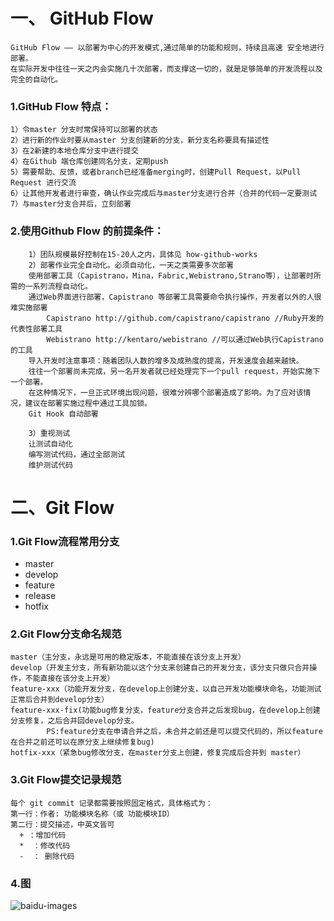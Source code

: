 # 一、 GitHub Flow
    GitHub Flow —— 以部署为中心的开发模式,通过简单的功能和规则，持续且高速 安全地进行部署。
    在实际开发中往往一天之内会实施几十次部署，而支撑这一切的，就是足够简单的开发流程以及完全的自动化。
### 1.GitHub Flow 特点：
    1）令master 分支时常保持可以部署的状态
    2）进行新的作业时要从master 分支创建新的分支，新分支名称要具有描述性
    3）在2新建的本地仓库分支中进行提交
    4）在Github 端仓库创建同名分支，定期push
    5）需要帮助、反馈，或者branch已经准备merging时，创建Pull Request，以Pull Request 进行交流
    6）让其他开发者进行审查，确认作业完成后与master分支进行合并（合并的代码一定要测试
    7）与master分支合并后，立刻部署
### 2.使用Github Flow 的前提条件：
        1）团队规模最好控制在15-20人之内，具体见 how-github-works
        2）部署作业完全自动化。必须自动化，一天之类需要多次部署
        使用部署工具（Capistrano，Mina，Fabric,Webistrano,Strano等），让部署时所需的一系列流程自动化。
        通过Web界面进行部署，Capistrano 等部署工具需要命令执行操作，开发者以外的人很难实施部署
            Capistrano http://github.com/capistrano/capistrano //Ruby开发的代表性部署工具
            Webistrano http://kentaro/webistrano //可以通过Web执行Capistrano的工具
        导入开发时注意事项：随着团队人数的增多及成熟度的提高，开发速度会越来越快。
        往往一个部署尚未完成，另一名开发者就已经处理完下一个pull request，开始实施下一个部署。
        在这种情况下，一旦正式环境出现问题，很难分辨哪个部署造成了影响。为了应对该情况，建议在部署实施过程中通过工具加锁。
        Git Hook 自动部署

        3）重视测试
        让测试自动化
        编写测试代码，通过全部测试
        维护测试代码
# 二、Git Flow
### 1.Git Flow流程常用分支
* master
* develop
* feature
* release
* hotfix
### 2.Git Flow分支命名规范
    master（主分支，永远是可用的稳定版本，不能直接在该分支上开发）
    develop（开发主分支，所有新功能以这个分支来创建自己的开发分支，该分支只做只合并操作，不能直接在该分支上开发）
    feature-xxx（功能开发分支，在develop上创建分支，以自己开发功能模块命名，功能测试正常后合并到develop分支）
    feature-xxx-fix(功能bug修复分支，feature分支合并之后发现bug，在develop上创建分支修复，之后合并回develop分支。
            PS:feature分支在申请合并之后，未合并之前还是可以提交代码的，所以feature在合并之前还可以在原分支上继续修复bug)
    hotfix-xxx（紧急bug修改分支，在master分支上创建，修复完成后合并到 master）
### 3.Git Flow提交记录规范
    每个 git commit 记录都需要按照固定格式，具体格式为：
    第一行：作者: 功能模块名称（或 功能模块ID）
    第二行：提交描述，中英文皆可
      + ：增加代码
      *  ：修改代码
      -  ： 删除代码

### 4.图
![baidu-images](https://images2015.cnblogs.com/blog/718344/201609/718344-20160913141526648-581574208.png)
